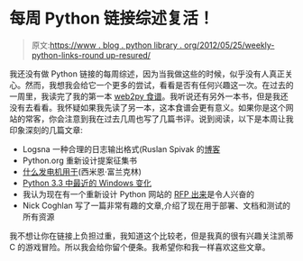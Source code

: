 # 每周 Python 链接综述复活！

> 原文:[https://www . blog . python library . org/2012/05/25/weekly-python-links-round up-resured/](https://www.blog.pythonlibrary.org/2012/05/25/weekly-python-links-roundup-resurrected/)

我还没有做 Python 链接的每周综述，因为当我做这些的时候，似乎没有人真正关心。然而，我想我会给它一个更多的尝试，看看是否有任何兴趣这一次。在过去的一周里，我读完了我的第一本 [web2py 食谱](https://www.blog.pythonlibrary.org/2012/05/25/book-review-web2py-application-development-cookbook/)。我听说还有另外一本书，但是我还没有去看看。我怀疑如果我先读了另一本，这本食谱会更有意义。如果你是这个网站的常客，你会注意到我在过去几周也写了几篇书评。说到阅读，以下是本周让我印象深刻的几篇文章:

*   Logsna 一种合理的日志输出格式(Ruslan Spivak 的[博客](http://ruslanspivak.com/2012/05/20/logsna-a-sane-log-output-format/)
*   Python.org 重新设计提案征集书
*   [什么发电机用于](http://simeonfranklin.com/blog/2012/may/22/what-generators-are-for/)(西米恩·富兰克林)
*   [Python 3.3 中最近的 Windows 变化](http://blog.python.org/2012/05/recent-windows-changes-in-python-33.html)
*   我认为现在有一个重新设计 Python 网站的 [RFP 出来](http://pyfound.blogspot.com/2012/05/request-for-proposal-redesign-pythonorg.html)是令人兴奋的
*   Nick Coghlan 写了一篇非常有趣的文章,介绍了现在用于部署、文档和测试的所有资源

我不想让你在链接上负担过重，我知道这个比较老，但是我真的很有兴趣关注凯蒂 C 的游戏冒险。所以我会给你留个便条。我希望你和我一样喜欢这些文章。